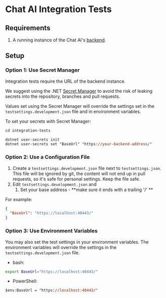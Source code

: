 ﻿# Chat AI Integration Tests

## Requirements

1. A running instance of the Chat AI's [backend](../webapi/README.md).

## Setup

### Option 1: Use Secret Manager

Integration tests require the URL of the backend instance.

We suggest using the .NET [Secret Manager](https://learn.microsoft.com/en-us/aspnet/core/security/app-secrets)
to avoid the risk of leaking secrets into the repository, branches and pull requests.

Values set using the Secret Manager will override the settings set in the `testsettings.development.json` file and in environment variables.

To set your secrets with Secret Manager:

```ps
cd integration-tests

dotnet user-secrets init
dotnet user-secrets set "BaseUrl" "https://your-backend-address/"
```

### Option 2: Use a Configuration File

1. Create a `testsettings.development.json` file next to `testsettings.json`. This file will be ignored by git,
   the content will not end up in pull requests, so it's safe for personal settings. Keep the file safe.
2. Edit `testsettings.development.json` and
   1. Set your base address - **make sure it ends with a trailing '/' **

For example:

```json
{
  "BaseUrl": "https://localhost:40443/"
}
```

### Option 3: Use Environment Variables

You may also set the test settings in your environment variables. The environment variables will override the settings in the `testsettings.development.json` file.

- bash:

```bash
export BaseUrl="https://localhost:40443/"
```

- PowerShell:

```ps
$env:BaseUrl = "https://localhost:40443/"
```
